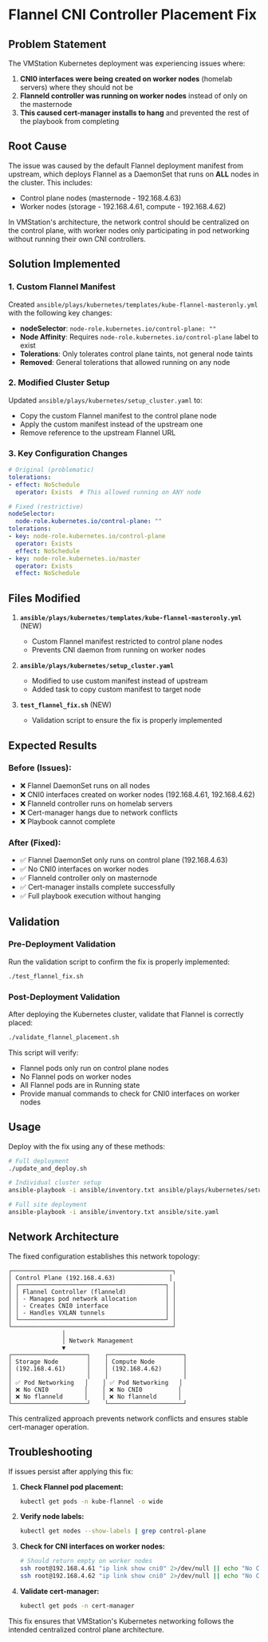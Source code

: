 # Flannel CNI Controller Placement Fix

## Problem Statement

The VMStation Kubernetes deployment was experiencing issues where:

1. **CNI0 interfaces were being created on worker nodes** (homelab servers) where they should not be
2. **Flanneld controller was running on worker nodes** instead of only on the masternode
3. **This caused cert-manager installs to hang** and prevented the rest of the playbook from completing

## Root Cause

The issue was caused by the default Flannel deployment manifest from upstream, which deploys Flannel as a DaemonSet that runs on **ALL** nodes in the cluster. This includes:

- Control plane nodes (masternode - 192.168.4.63)
- Worker nodes (storage - 192.168.4.61, compute - 192.168.4.62)

In VMStation's architecture, the network control should be centralized on the control plane, with worker nodes only participating in pod networking without running their own CNI controllers.

## Solution Implemented

### 1. Custom Flannel Manifest

Created `ansible/plays/kubernetes/templates/kube-flannel-masteronly.yml` with the following key changes:

- **nodeSelector**: `node-role.kubernetes.io/control-plane: ""`
- **Node Affinity**: Requires `node-role.kubernetes.io/control-plane` label to exist
- **Tolerations**: Only tolerates control plane taints, not general node taints
- **Removed**: General tolerations that allowed running on any node

### 2. Modified Cluster Setup

Updated `ansible/plays/kubernetes/setup_cluster.yaml` to:

- Copy the custom Flannel manifest to the control plane node
- Apply the custom manifest instead of the upstream one
- Remove reference to the upstream Flannel URL

### 3. Key Configuration Changes

```yaml
# Original (problematic)
tolerations:
- effect: NoSchedule
  operator: Exists  # This allowed running on ANY node

# Fixed (restrictive)
nodeSelector:
  node-role.kubernetes.io/control-plane: ""
tolerations:
- key: node-role.kubernetes.io/control-plane
  operator: Exists
  effect: NoSchedule
- key: node-role.kubernetes.io/master
  operator: Exists
  effect: NoSchedule
```

## Files Modified

1. **`ansible/plays/kubernetes/templates/kube-flannel-masteronly.yml`** (NEW)
   - Custom Flannel manifest restricted to control plane nodes
   - Prevents CNI daemon from running on worker nodes

2. **`ansible/plays/kubernetes/setup_cluster.yaml`**
   - Modified to use custom manifest instead of upstream
   - Added task to copy custom manifest to target node

3. **`test_flannel_fix.sh`** (NEW)
   - Validation script to ensure the fix is properly implemented

## Expected Results

### Before (Issues):
- ❌ Flannel DaemonSet runs on all nodes
- ❌ CNI0 interfaces created on worker nodes (192.168.4.61, 192.168.4.62)
- ❌ Flanneld controller runs on homelab servers
- ❌ Cert-manager hangs due to network conflicts
- ❌ Playbook cannot complete

### After (Fixed):
- ✅ Flannel DaemonSet only runs on control plane (192.168.4.63)
- ✅ No CNI0 interfaces on worker nodes
- ✅ Flanneld controller only on masternode
- ✅ Cert-manager installs complete successfully
- ✅ Full playbook execution without hanging

## Validation

### Pre-Deployment Validation
Run the validation script to confirm the fix is properly implemented:

```bash
./test_flannel_fix.sh
```

### Post-Deployment Validation
After deploying the Kubernetes cluster, validate that Flannel is correctly placed:

```bash
./validate_flannel_placement.sh
```

This script will verify:
- Flannel pods only run on control plane nodes
- No Flannel pods on worker nodes
- All Flannel pods are in Running state
- Provide manual commands to check for CNI0 interfaces on worker nodes

## Usage

Deploy with the fix using any of these methods:

```bash
# Full deployment
./update_and_deploy.sh

# Individual cluster setup
ansible-playbook -i ansible/inventory.txt ansible/plays/kubernetes/setup_cluster.yaml

# Full site deployment
ansible-playbook -i ansible/inventory.txt ansible/site.yaml
```

## Network Architecture

The fixed configuration establishes this network topology:

```
┌─────────────────────────────────────────────┐
│ Control Plane (192.168.4.63)               │
│ ┌─────────────────────────────────────────┐ │
│ │ Flannel Controller (flanneld)           │ │
│ │ - Manages pod network allocation        │ │
│ │ - Creates CNI0 interface                │ │
│ │ - Handles VXLAN tunnels                 │ │
│ └─────────────────────────────────────────┘ │
└─────────────────────────────────────────────┘
               │
               │ Network Management
               ▼
┌─────────────────────┐    ┌─────────────────────┐
│ Storage Node        │    │ Compute Node        │
│ (192.168.4.61)      │    │ (192.168.4.62)      │
│                     │    │                     │
│ ✅ Pod Networking   │    │ ✅ Pod Networking   │
│ ❌ No CNI0          │    │ ❌ No CNI0          │
│ ❌ No flanneld      │    │ ❌ No flanneld      │
└─────────────────────┘    └─────────────────────┘
```

This centralized approach prevents network conflicts and ensures stable cert-manager operation.

## Troubleshooting

If issues persist after applying this fix:

1. **Check Flannel pod placement:**
   ```bash
   kubectl get pods -n kube-flannel -o wide
   ```

2. **Verify node labels:**
   ```bash
   kubectl get nodes --show-labels | grep control-plane
   ```

3. **Check for CNI interfaces on worker nodes:**
   ```bash
   # Should return empty on worker nodes
   ssh root@192.168.4.61 "ip link show cni0" 2>/dev/null || echo "No CNI0 (good)"
   ssh root@192.168.4.62 "ip link show cni0" 2>/dev/null || echo "No CNI0 (good)"
   ```

4. **Validate cert-manager:**
   ```bash
   kubectl get pods -n cert-manager
   ```

This fix ensures that VMStation's Kubernetes networking follows the intended centralized control plane architecture.